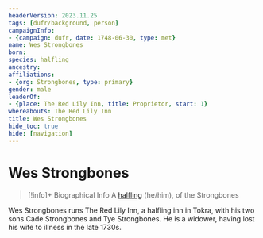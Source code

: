 ```yaml
---
headerVersion: 2023.11.25
tags: [dufr/background, person]
campaignInfo:
- {campaign: dufr, date: 1748-06-30, type: met}
name: Wes Strongbones
born:
species: halfling
ancestry:
affiliations:
- {org: Strongbones, type: primary}
gender: male
leaderOf:
- {place: The Red Lily Inn, title: Proprietor, start: 1}
whereabouts: The Red Lily Inn
title: Wes Strongbones
hide_toc: true
hide: [navigation]
---
```

# Wes Strongbones
>[!info]+ Biographical Info
> A [halfling](<../../species/children-of-the-embodied-gods/halflings/halflings.md>) (he/him), of the Strongbones
> 
>> 
>> 

Wes Strongbones runs The Red Lily Inn, a halfling inn in Tokra, with his two sons Cade Strongbones and Tye Strongbones. He is a widower, having lost his wife to illness in the late 1730s. 